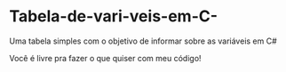 # Tabela-de-vari-veis-em-C-
Uma tabela simples com o objetivo de informar sobre as variáveis em C#

Você é livre pra fazer o que quiser com meu código!
